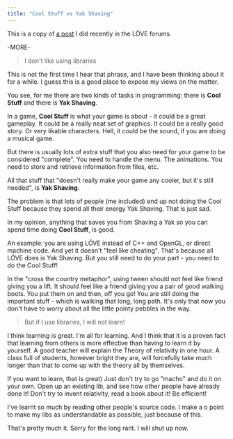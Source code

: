 ```yaml
---
title: "Cool Stuff vs Yak Shaving"
---
```


This is a copy of [a post](https://love2d.org/forums/viewtopic.php?f=4&t=8608&p=53181#p53181) I did recently in the LÖVE forums.

-MORE-

> I don't like using libraries

This is not the first time I hear that phrase, and I have been thinking
about it for a while. I guess this is a good place to expose my views on
the matter.

You see, for me there are two kinds of tasks in programming: there is
**Cool Stuff** and there is **Yak Shaving**.

In a game, **Cool Stuff** is what your game is about - it could be a
great gameplay. It could be a really neat set of graphics. It could be a
really good story. Or very likable characters. Hell, it could be the
sound, if you are doing a musical game.

But there is usually lots of extra stuff that you also need for your
game to be considered "complete". You need to handle the menu. The
animations. You need to store and retrieve information from files, etc.

All that stuff that "doesn't really make your game any cooler, but it's
still needed", is **Yak Shaving**.

The problem is that lots of people (me included) end up not doing the
Cool Stuff because they spend all their energy Yak Shaving. That is just
sad.

In my opinion, anything that saves you from Shaving a Yak so you can
spend time doing **Cool Stuff**, is good.

An example: you are using LÖVE instead of C++ and OpenGL, or direct
machine code. And yet it doesn't "feel like cheating". That's because
all LÖVE does is Yak Shaving. But you still need to do your part - you
need to do the Cool Stuff!

In the "cross the country metaphor", using tween should not feel like
friend giving you a lift. It should feel like a friend giving you a pair
of good walking boots. You put them on and then, off you go! You are
still doing the important stuff - which is walking that long, long path.
It's only that now you don't have to worry about all the little pointy
pebbles in the way.

> But if I use libraries, I will not learn!

I think learning is great. I'm all for learning. And I think that it is a proven fact that learning from others is more effective than having to learn it by yourself. A good teacher will explain the Theory of relativity in one hour. A class full of students, however bright they are, will forcefully take much longer than that to come up with the theory all by themselves.

If you want to learn, that is great) Just don't try to go "macho" and do
it on your own. Open up an existing lib, and see how other people have
already done it! Don't try to invent relativity, read a book about it!
Be efficient!

I've learnt so much by reading other people's source code. I make a o
point to make my libs as understandable as possible, just because of
this.

That's pretty much it. Sorry for the long rant. I will shut up now.
